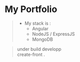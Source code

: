 # My Portfolio

> - My stack is :
>   - Angular
>   - NodeJS / ExpressJS
>   - MongoDB

> under build
> developp  
> create-front
> .
